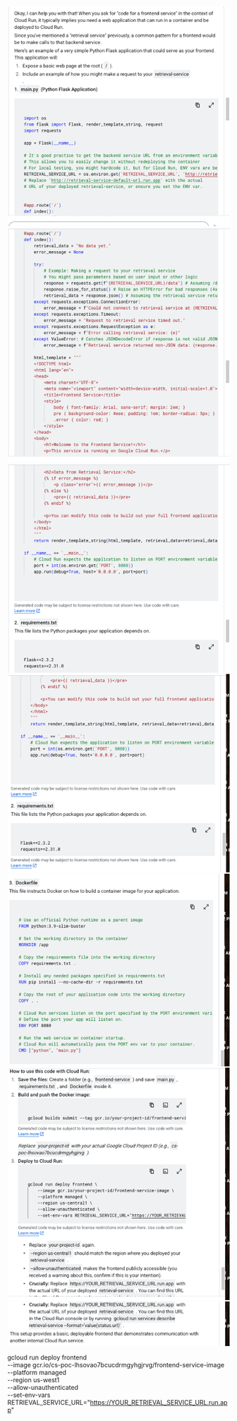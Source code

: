 ![alt text](image.png)
![alt text](image-2.png)
![alt text](image-3.png)
![alt text](image-4.png)
![alt text](image-5.png)
![alt text](image-6.png)
![alt text](image-7.png)

gcloud run deploy frontend \
    --image gcr.io/cs-poc-lhsovao7bcucdrmgyhgjrvg/frontend-service-image \
    --platform managed \
    --region us-west1 \
    --allow-unauthenticated \
    --set-env-vars RETRIEVAL_SERVICE_URL="https://YOUR_RETRIEVAL_SERVICE_URL.run.app"
